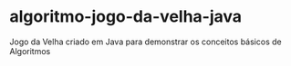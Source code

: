 # algoritmo-jogo-da-velha-java
Jogo da Velha criado em Java para demonstrar os conceitos básicos de Algoritmos
